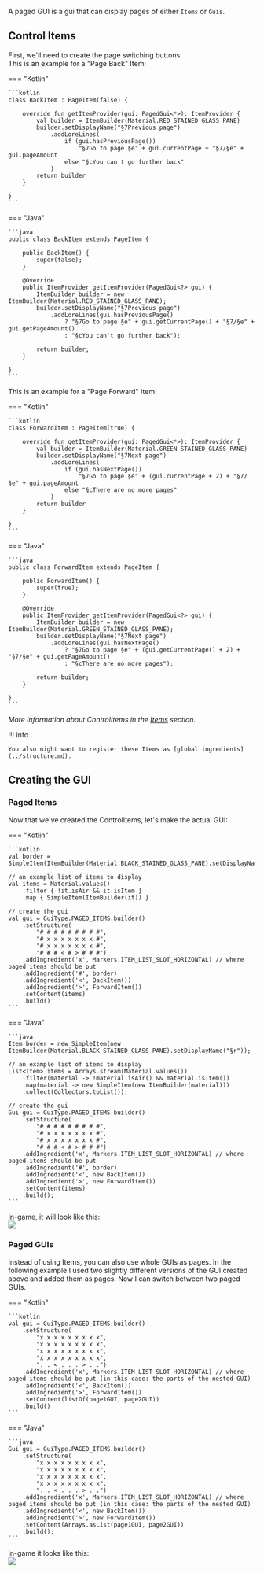 A paged GUI is a gui that can display pages of either `Items` or `Guis`.  

## Control Items

First, we'll need to create the page switching buttons.  
This is an example for a "Page Back" Item:

=== "Kotlin"

    ```kotlin
    class BackItem : PageItem(false) {
        
        override fun getItemProvider(gui: PagedGui<*>): ItemProvider {
            val builder = ItemBuilder(Material.RED_STAINED_GLASS_PANE)
            builder.setDisplayName("§7Previous page")
                .addLoreLines(
                    if (gui.hasPreviousPage())
                        "§7Go to page §e" + gui.currentPage + "§7/§e" + gui.pageAmount 
                    else "§cYou can't go further back"
                )
            return builder
        }
        
    }
    ```

=== "Java"

    ```java
    public class BackItem extends PageItem {
    
        public BackItem() {
            super(false);
        }
    
        @Override
        public ItemProvider getItemProvider(PagedGui<?> gui) {
            ItemBuilder builder = new ItemBuilder(Material.RED_STAINED_GLASS_PANE);
            builder.setDisplayName("§7Previous page")
                .addLoreLines(gui.hasPreviousPage()
                    ? "§7Go to page §e" + gui.getCurrentPage() + "§7/§e" + gui.getPageAmount()
                    : "§cYou can't go further back");
            
            return builder;
        }
    
    }
    ```

This is an example for a "Page Forward" Item:

=== "Kotlin"

    ```kotlin
    class ForwardItem : PageItem(true) {
        
        override fun getItemProvider(gui: PagedGui<*>): ItemProvider {
            val builder = ItemBuilder(Material.GREEN_STAINED_GLASS_PANE)
            builder.setDisplayName("§7Next page")
                .addLoreLines(
                    if (gui.hasNextPage())
                        "§7Go to page §e" + (gui.currentPage + 2) + "§7/§e" + gui.pageAmount 
                    else "§cThere are no more pages"
                )
            return builder
        }
        
    }
    ```

=== "Java"

    ```java
    public class ForwardItem extends PageItem {
    
        public ForwardItem() {
            super(true);
        }
    
        @Override
        public ItemProvider getItemProvider(PagedGui<?> gui) {
            ItemBuilder builder = new ItemBuilder(Material.GREEN_STAINED_GLASS_PANE);
            builder.setDisplayName("§7Next page")
                .addLoreLines(gui.hasNextPage()
                    ? "§7Go to page §e" + (gui.getCurrentPage() + 2) + "§7/§e" + gui.getPageAmount()
                    : "§cThere are no more pages");
        
            return builder;
        }
    
    }
    ```

_More information about ControlItems in the [Items](../items.md) section._

!!! info

    You also might want to register these Items as [global ingredients](../structure.md).

## Creating the GUI

### Paged Items

Now that we've created the ControlItems, let's make the actual GUI:

=== "Kotlin"

    ```kotlin
    val border = SimpleItem(ItemBuilder(Material.BLACK_STAINED_GLASS_PANE).setDisplayName("§r"))
    
    // an example list of items to display
    val items = Material.values()
        .filter { !it.isAir && it.isItem }
        .map { SimpleItem(ItemBuilder(it)) }
    
    // create the gui
    val gui = GuiType.PAGED_ITEMS.builder()
        .setStructure(
            "# # # # # # # # #",
            "# x x x x x x x #",
            "# x x x x x x x #",
            "# # # < # > # # #")
        .addIngredient('x', Markers.ITEM_LIST_SLOT_HORIZONTAL) // where paged items should be put
        .addIngredient('#', border)
        .addIngredient('<', BackItem())
        .addIngredient('>', ForwardItem())
        .setContent(items)
        .build()
    ```

=== "Java"

    ```java
    Item border = new SimpleItem(new ItemBuilder(Material.BLACK_STAINED_GLASS_PANE).setDisplayName("§r"));
    
    // an example list of items to display
    List<Item> items = Arrays.stream(Material.values())
        .filter(material -> !material.isAir() && material.isItem())
        .map(material -> new SimpleItem(new ItemBuilder(material)))
        .collect(Collectors.toList());
    
    // create the gui
    Gui gui = GuiType.PAGED_ITEMS.builder()
        .setStructure(
            "# # # # # # # # #",
            "# x x x x x x x #",
            "# x x x x x x x #",
            "# # # < # > # # #")
        .addIngredient('x', Markers.ITEM_LIST_SLOT_HORIZONTAL) // where paged items should be put
        .addIngredient('#', border)
        .addIngredient('<', new BackItem())
        .addIngredient('>', new ForwardItem())
        .setContent(items)
        .build();
    ```

In-game, it will look like this:  
![](https://i.imgur.com/hyGz4V6.gif)

### Paged GUIs

Instead of using Items, you can also use whole GUIs as pages.
In the following example I used two slightly different versions of the GUI created above and added them as pages.
Now I can switch between two paged GUIs.

=== "Kotlin"

    ```kotlin
    val gui = GuiType.PAGED_ITEMS.builder()
        .setStructure(
            "x x x x x x x x x",
            "x x x x x x x x x",
            "x x x x x x x x x",
            "x x x x x x x x x",
            ". . < . . . > . .")
        .addIngredient('x', Markers.ITEM_LIST_SLOT_HORIZONTAL) // where paged items should be put (in this case: the parts of the nested GUI)
        .addIngredient('<', BackItem())
        .addIngredient('>', ForwardItem())
        .setContent(listOf(page1GUI, page2GUI))
        .build()
    ```

=== "Java"

    ```java
    Gui gui = GuiType.PAGED_ITEMS.builder()
        .setStructure(
            "x x x x x x x x x",
            "x x x x x x x x x",
            "x x x x x x x x x",
            "x x x x x x x x x",
            ". . < . . . > . .")
        .addIngredient('x', Markers.ITEM_LIST_SLOT_HORIZONTAL) // where paged items should be put (in this case: the parts of the nested GUI)
        .addIngredient('<', new BackItem())
        .addIngredient('>', new ForwardItem())
        .setContent(Arrays.asList(page1GUI, page2GUI))
        .build();
    ```

In-game it looks like this:  
![](https://i.imgur.com/ZySN7cW.gif)